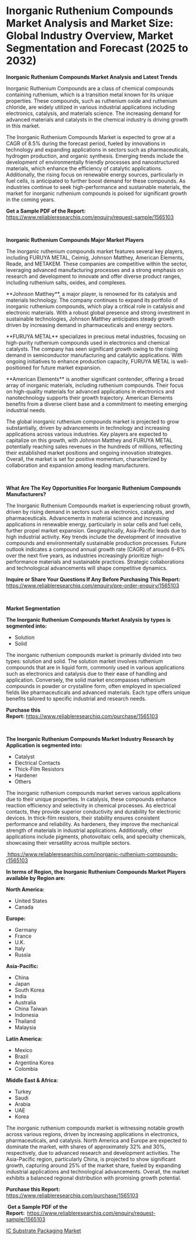 <p><h1>Inorganic Ruthenium Compounds Market Analysis and Market Size: Global Industry Overview, Market Segmentation and Forecast (2025 to 2032)</h1></p><p><strong>Inorganic Ruthenium Compounds Market Analysis and Latest Trends</strong></p>
<p><p>Inorganic Ruthenium Compounds are a class of chemical compounds containing ruthenium, which is a transition metal known for its unique properties. These compounds, such as ruthenium oxide and ruthenium chloride, are widely utilized in various industrial applications including electronics, catalysis, and materials science. The increasing demand for advanced materials and catalysts in the chemical industry is driving growth in this market. </p><p>The Inorganic Ruthenium Compounds Market is expected to grow at a CAGR of 8.5% during the forecast period, fueled by innovations in technology and expanding applications in sectors such as pharmaceuticals, hydrogen production, and organic synthesis. Emerging trends include the development of environmentally friendly processes and nanostructured materials, which enhance the efficiency of catalytic applications. Additionally, the rising focus on renewable energy sources, particularly in fuel cells, is anticipated to further boost demand for these compounds. As industries continue to seek high-performance and sustainable materials, the market for inorganic ruthenium compounds is poised for significant growth in the coming years.</p></p>
<p><strong>Get a Sample PDF of the Report:&nbsp;</strong> <a href="https://www.reliableresearchiq.com/enquiry/request-sample/1565103?utm_campaign=2243&utm_medium=2&utm_source=Github&utm_content=ia&utm_term=01022025&utm_id=inorganic-ruthenium-compounds">https://www.reliableresearchiq.com/enquiry/request-sample/1565103</a></p>
<p>&nbsp;</p>
<p><strong>Inorganic Ruthenium Compounds Major Market Players</strong></p>
<p><p>The inorganic ruthenium compounds market features several key players, including FURUYA METAL, Ceimig, Johnson Matthey, American Elements, Reade, and METAKEM. These companies are competitive within the sector, leveraging advanced manufacturing processes and a strong emphasis on research and development to innovate and offer diverse product ranges, including ruthenium salts, oxides, and complexes.</p><p>**Johnson Matthey**, a major player, is renowned for its catalysis and materials technology. The company continues to expand its portfolio of inorganic ruthenium compounds, which play a critical role in catalysis and electronic materials. With a robust global presence and strong investment in sustainable technologies, Johnson Matthey anticipates steady growth driven by increasing demand in pharmaceuticals and energy sectors.</p><p>**FURUYA METAL** specializes in precious metal industries, focusing on high-purity ruthenium compounds used in electronics and chemical catalysts. The company has seen significant growth owing to the rising demand in semiconductor manufacturing and catalytic applications. With ongoing initiatives to enhance production capacity, FURUYA METAL is well-positioned for future market expansion.</p><p>**American Elements** is another significant contender, offering a broad array of inorganic materials, including ruthenium compounds. Their focus on high-quality materials for advanced applications in electronics and nanotechnology supports their growth trajectory. American Elements benefits from a diverse client base and a commitment to meeting emerging industrial needs.</p><p>The global inorganic ruthenium compounds market is projected to grow substantially, driven by advancements in technology and increasing applications across various industries. Key players are expected to capitalize on this growth, with Johnson Matthey and FURUYA METAL potentially reaching sales revenues in the hundreds of millions, reflecting their established market positions and ongoing innovation strategies. Overall, the market is set for positive momentum, characterized by collaboration and expansion among leading manufacturers.</p></p>
<p>&nbsp;</p>
<p><strong>What Are The Key Opportunities For Inorganic Ruthenium Compounds Manufacturers?</strong></p>
<p><p>The Inorganic Ruthenium Compounds market is experiencing robust growth, driven by rising demand in sectors such as electronics, catalysts, and pharmaceuticals. Advancements in material science and increasing applications in renewable energy, particularly in solar cells and fuel cells, further propel market expansion. Geographically, Asia-Pacific leads due to high industrial activity. Key trends include the development of innovative compounds and environmentally sustainable production processes. Future outlook indicates a compound annual growth rate (CAGR) of around 6-8% over the next five years, as industries increasingly prioritize high-performance materials and sustainable practices. Strategic collaborations and technological advancements will shape competitive dynamics.</p></p>
<p><strong>Inquire or Share Your Questions If Any Before Purchasing This Report:</strong> <a href="https://www.reliableresearchiq.com/enquiry/pre-order-enquiry/1565103?utm_campaign=2243&utm_medium=2&utm_source=Github&utm_content=ia&utm_term=01022025&utm_id=inorganic-ruthenium-compounds">https://www.reliableresearchiq.com/enquiry/pre-order-enquiry/1565103</a></p>
<p>&nbsp;</p>
<p><strong>Market Segmentation</strong></p>
<p><strong>The Inorganic Ruthenium Compounds Market Analysis by types is segmented into:</strong></p>
<p><ul><li>Solution</li><li>Solid</li></ul></p>
<p><p>The inorganic ruthenium compounds market is primarily divided into two types: solution and solid. The solution market involves ruthenium compounds that are in liquid form, commonly used in various applications such as electronics and catalysis due to their ease of handling and application. Conversely, the solid market encompasses ruthenium compounds in powder or crystalline form, often employed in specialized fields like pharmaceuticals and advanced materials. Each type offers unique benefits tailored to specific industrial and research needs.</p></p>
<p><strong>Purchase this Report:&nbsp;</strong><a href="https://www.reliableresearchiq.com/purchase/1565103?utm_campaign=2243&utm_medium=2&utm_source=Github&utm_content=ia&utm_term=01022025&utm_id=inorganic-ruthenium-compounds">https://www.reliableresearchiq.com/purchase/1565103</a></p>
<p>&nbsp;</p>
<p><strong>The Inorganic Ruthenium Compounds Market Industry Research by Application is segmented into:</strong></p>
<p><ul><li>Catalyst</li><li>Electrical Contacts</li><li>Thick-Film Resistors</li><li>Hardener</li><li>Others</li></ul></p>
<p><p>The inorganic ruthenium compounds market serves various applications due to their unique properties. In catalysis, these compounds enhance reaction efficiency and selectivity in chemical processes. As electrical contacts, they provide superior conductivity and durability for electronic devices. In thick-film resistors, their stability ensures consistent performance and reliability. As hardeners, they improve the mechanical strength of materials in industrial applications. Additionally, other applications include pigments, photovoltaic cells, and specialty chemicals, showcasing their versatility across multiple sectors.</p></p>
<p><a href="https://www.reliableresearchiq.com/inorganic-ruthenium-compounds-r1565103?utm_campaign=2243&utm_medium=2&utm_source=Github&utm_content=ia&utm_term=01022025&utm_id=inorganic-ruthenium-compounds">&nbsp;https://www.reliableresearchiq.com/inorganic-ruthenium-compounds-r1565103</a></p>
<p><strong>In terms of Region, the Inorganic Ruthenium Compounds Market Players available by Region are:</strong></p>
<p>
    <p> <strong> North America: </strong>
        <ul>
            <li>United States</li>
            <li>Canada</li>
        </ul>
        </p> 
    <p> <strong> Europe: </strong>
        <ul>
            <li>Germany</li>
            <li>France</li>
            <li>U.K.</li>
            <li>Italy</li>
            <li>Russia</li>
        </ul>
        </p> 
    <p> <strong> Asia-Pacific: </strong>
        <ul>
            <li>China</li>
            <li>Japan</li>
            <li>South Korea</li>
            <li>India</li>
            <li>Australia</li>
            <li>China Taiwan</li>
            <li>Indonesia</li>
            <li>Thailand</li>
            <li>Malaysia</li>
        </ul>
        </p> 
    <p> <strong> Latin America: </strong>
        <ul>
            <li>Mexico</li>
            <li>Brazil</li>
            <li>Argentina Korea</li>
            <li>Colombia</li>
        </ul>
        </p> 
    <p> <strong> Middle East & Africa: </strong>
        <ul>
            <li>Turkey</li>
            <li>Saudi</li>
            <li>Arabia</li>
            <li>UAE</li>
            <li>Korea</li>
        </ul>
    </p>
    </p>
<p><p>The inorganic ruthenium compounds market is witnessing notable growth across various regions, driven by increasing applications in electronics, pharmaceuticals, and catalysis. North America and Europe are expected to dominate the market, with shares of approximately 32% and 30%, respectively, due to advanced research and development activities. The Asia-Pacific region, particularly China, is projected to show significant growth, capturing around 25% of the market share, fueled by expanding industrial applications and technological advancements. Overall, the market exhibits a balanced regional distribution with promising growth potential.</p></p>
<p><strong>Purchase this Report: </strong><a href="https://www.reliableresearchiq.com/purchase/1565103?utm_campaign=2243&utm_medium=2&utm_source=Github&utm_content=ia&utm_term=01022025&utm_id=inorganic-ruthenium-compounds">https://www.reliableresearchiq.com/purchase/1565103</a></p>
<p>&nbsp;<strong>Get a Sample PDF of the Report:&nbsp;&nbsp;</strong><a href="https://www.reliableresearchiq.com/enquiry/request-sample/1565103?utm_campaign=2243&utm_medium=2&utm_source=Github&utm_content=ia&utm_term=01022025&utm_id=inorganic-ruthenium-compounds">https://www.reliableresearchiq.com/enquiry/request-sample/1565103</a></p>
<p><strong></strong></p>
<p><p><a href="https://github.com/norbeludie83/Market-Research-Report-List-1/blob/main/ic-substrate-packaging-market.md?utm_campaign=2243&utm_medium=2&utm_source=Github&utm_content=ia&utm_term=01022025&utm_id=inorganic-ruthenium-compounds">IC Substrate Packaging Market</a></p></p>